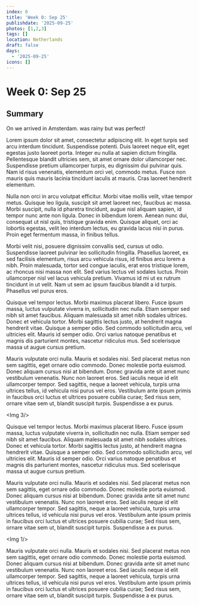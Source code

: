 ```yaml
---
index: 0
title: 'Week 0: Sep 25'
publishdate: '2025-09-25'
photos: [1,2,3]
tags: []
location: Netherlands
draft: false
days:
  - '2025-09-25'
icons: []
---
```

# Week 0: Sep 25

## Summary

On <Fri> we arrived in Amsterdam. <Sat> was rainy but <Sun> was perfect!

Lorem ipsum dolor sit amet, consectetur adipiscing elit. In eget turpis sed arcu interdum tincidunt. Suspendisse potenti. Duis laoreet neque elit, eget egestas justo laoreet porta. Integer eu nulla at sapien dictum fringilla. Pellentesque blandit ultricies sem, sit amet ornare dolor ullamcorper nec. Suspendisse pretium ullamcorper turpis, eu dignissim dui pulvinar quis. Nam id risus venenatis, elementum orci vel, commodo metus. Fusce non mauris quis mauris lacinia tincidunt iaculis at mauris. Cras laoreet hendrerit elementum.

<Tue>

Nulla non orci in arcu volutpat efficitur. Morbi vitae mollis velit, vitae tempor metus. Quisque leo ligula, suscipit sit amet laoreet nec, faucibus ac massa. Morbi suscipit, nulla id pharetra tincidunt, augue nisl aliquam sapien, id tempor nunc ante non ligula. Donec in bibendum lorem. Aenean nunc dui, consequat <Mon> ut nisl quis, tristique gravida enim. Quisque aliquet, orci ac lobortis egestas, velit leo interdum lectus, eu gravida lacus nisi in purus. Proin eget fermentum massa, in finibus tellus.

Morbi velit nisi, posuere dignissim convallis sed, cursus ut odio. Suspendisse laoreet pulvinar leo sollicitudin fringilla. Phasellus laoreet, ex sed facilisis elementum, risus arcu vehicula risus, id finibus arcu lorem a nibh. Proin malesuada, tortor sed congue iaculis, erat eros tristique lorem, ac rhoncus nisi massa non elit. Sed varius lectus vel sodales luctus. Proin ullamcorper nisl vel lacus vehicula pretium. Vivamus id mi ut ex rutrum tincidunt in ut velit. Nam ut sem ac ipsum faucibus blandit a id turpis. Phasellus vel purus eros.

Quisque vel tempor lectus. Morbi maximus placerat libero. Fusce ipsum massa, luctus vulputate viverra in, sollicitudin nec nulla. Etiam semper sed nibh sit amet faucibus. Aliquam malesuada sit amet nibh sodales ultrices. Donec et vehicula tortor. Morbi sagittis lectus justo, at hendrerit magna hendrerit vitae. Quisque a semper odio. Sed commodo sollicitudin arcu, vel ultricies elit. Mauris id semper odio. Orci varius natoque penatibus et magnis dis parturient montes, nascetur ridiculus mus. Sed scelerisque massa ut augue cursus pretium.

Mauris vulputate orci nulla. Mauris et sodales nisi. Sed placerat metus non sem sagittis, eget ornare odio commodo. Donec molestie porta euismod. Donec aliquam cursus nisi at bibendum. Donec gravida ante sit amet nunc vestibulum venenatis. Nunc non laoreet eros. Sed iaculis neque id elit ullamcorper tempor. Sed sagittis, neque a laoreet vehicula, turpis urna ultrices tellus, id vehicula nisi purus vel eros. Vestibulum ante ipsum primis in faucibus orci luctus et ultrices posuere cubilia curae; Sed risus sem, ornare vitae sem ut, blandit suscipit turpis. Suspendisse a ex purus.

<Img 3/>

Quisque vel tempor lectus. Morbi maximus placerat libero. Fusce ipsum massa, luctus vulputate viverra in, sollicitudin nec nulla. Etiam semper sed nibh sit amet faucibus. Aliquam malesuada sit amet nibh sodales ultrices. Donec et vehicula tortor. Morbi sagittis lectus justo, at hendrerit magna hendrerit vitae. Quisque a semper odio. Sed commodo sollicitudin arcu, vel ultricies elit. Mauris id semper odio. Orci varius natoque penatibus et magnis dis parturient montes, nascetur ridiculus mus. Sed scelerisque massa ut augue cursus pretium.

Mauris vulputate orci nulla. Mauris et sodales nisi. Sed placerat metus non sem sagittis, eget ornare odio commodo. Donec molestie porta euismod. Donec aliquam cursus nisi at bibendum. Donec gravida ante sit amet nunc vestibulum venenatis. Nunc non laoreet eros. Sed iaculis neque id elit ullamcorper tempor. Sed sagittis, neque a laoreet vehicula, turpis urna ultrices tellus, id vehicula nisi purus vel eros. Vestibulum ante ipsum primis in faucibus orci luctus et ultrices posuere cubilia curae; Sed risus sem, ornare vitae sem ut, blandit suscipit turpis. Suspendisse a ex purus.

<Img 1/>

Mauris vulputate orci nulla. Mauris et sodales nisi. Sed placerat metus non sem sagittis, eget ornare odio commodo. Donec molestie porta euismod. Donec aliquam cursus nisi at bibendum. Donec gravida ante sit amet nunc vestibulum venenatis. Nunc non laoreet eros. Sed iaculis neque id elit ullamcorper tempor. Sed sagittis, neque a laoreet vehicula, turpis urna ultrices tellus, id vehicula nisi purus vel eros. Vestibulum ante ipsum primis in faucibus orci luctus et ultrices posuere cubilia curae; Sed risus sem, ornare vitae sem ut, blandit suscipit turpis. Suspendisse a ex purus.